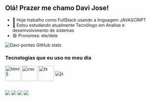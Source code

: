 ## Olá! Prazer me chamo Davi Jose!  

- 🔭 Hoje trabalho como FullStack usando a linguagem JAVASCRIPT
- 🌱 Estou estudando atualmente Tecnólogo em Analise e desemvolvimento de sistemas
- 😄 Pronomes: ele/dele

![Davi-pontes GitHub stats](https://github-readme-stats.vercel.app/api?username=Davi-pontes&show_icons=true&theme=highcontrast) 

### Tecnologias que eu uso no meu dia
<div style="display: inline_block">
  <img height align="center" height=50px width=50px alt="html5" src="https://cdn.jsdelivr.net/gh/devicons/devicon/icons/java/java-original-wordmark.svg" />
  <img align="center"height=50px width=50px alt="css" src="https://cdn.jsdelivr.net/gh/devicons/devicon/icons/mysql/mysql-original-wordmark.svg" />
  <img align="center"height=50px width=50px alt="ts" src="https://cdn.jsdelivr.net/gh/devicons/devicon/icons/spring/spring-original-wordmark.svg" />
  <img align="center" alt="js" src="https://img.shields.io/badge/Hibernate-59666C?style=for-the-badge&logo=Hibernate&logoColor=white" />
 
 ##
  
  <a href="https://www.twitch.tv/dav1jose" target="_blank"><img src="https://img.shields.io/badge/Twitch-9146FF?style=for-the-badge&logo=twitch&logoColor=white" target="_blank"></a>
 <a href="https://discord.gg/SHfvufcZ" target="_blank"><img src="https://img.shields.io/badge/Discord-7289DA?style=for-the-badge&logo=discord&logoColor=white" target="_blank"></a> 
  <a href = "mailto:daviamrtins2450@gmail.com"><img src="https://img.shields.io/badge/-Gmail-%23333?style=for-the-badge&logo=gmail&logoColor=white" target="_blank"></a>
  <a href="https://www.linkedin.com/in/davi-jos%C3%A9-pontes/" target="_blank"><img src="https://img.shields.io/badge/-LinkedIn-%230077B5?style=for-the-badge&logo=linkedin&logoColor=white" target="_blank"></a> 
  
 
</div><br/>

 



